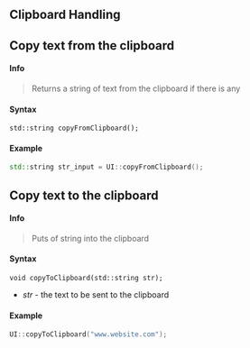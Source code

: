 ## Clipboard Handling <!-- {docsify-ignore} -->

## Copy text from the clipboard
#### Info
> Returns a string of text from the clipboard if there is any
#### Syntax
`std::string copyFromClipboard();`

#### Example
```C++
std::string str_input = UI::copyFromClipboard();
```

## Copy text to the clipboard
#### Info
> Puts of string into the clipboard
#### Syntax
`void copyToClipboard(std::string str);`
* *str* - the text to be sent to the clipboard

#### Example
```C++
UI::copyToClipboard("www.website.com");
```